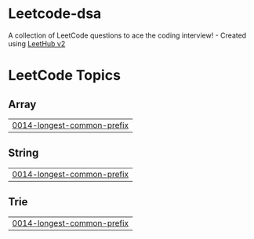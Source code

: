 # Leetcode-dsa
A collection of LeetCode questions to ace the coding interview! - Created using [LeetHub v2](https://github.com/arunbhardwaj/LeetHub-2.0)

<!---LeetCode Topics Start-->
# LeetCode Topics
## Array
|  |
| ------- |
| [0014-longest-common-prefix](https://github.com/durgakri/Leetcode-dsa/tree/master/0014-longest-common-prefix) |
## String
|  |
| ------- |
| [0014-longest-common-prefix](https://github.com/durgakri/Leetcode-dsa/tree/master/0014-longest-common-prefix) |
## Trie
|  |
| ------- |
| [0014-longest-common-prefix](https://github.com/durgakri/Leetcode-dsa/tree/master/0014-longest-common-prefix) |
<!---LeetCode Topics End-->